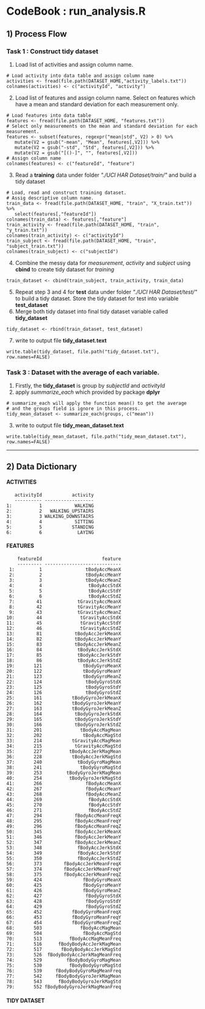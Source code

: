# CodeBook : run_analysis.R

## 1) Process Flow
### Task 1 : Construct tidy dataset

1. Load list of activities and assign column name.  
```{R}
# Load activity into data table and assign column name
activities <- fread(file.path(DATASET_HOME,"activity_labels.txt"))
colnames(activities) <- c("activityId", "activity")
``` 
2. Load list of features and assign column name. Select on features which have a mean and standard deviation for each measurement only.  
```{r} 
# Load features into data table
features <- fread(file.path(DATASET_HOME, "features.txt"))
# Select only measurements on the mean and standard deviation for each measurement.
features <- subset(features, regexpr("mean|std", V2) > 0) %>%
   mutate(V2 = gsub("-mean", "Mean", features[,V2])) %>%
   mutate(V2 = gsub("-std", "Std", features[,V2])) %>%
   mutate(V2 = gsub("[()-]", "", features[,V2]))
# Assign column name
colnames(features) <- c("featureId", "feature")
``` 
3. Read a **training** data under folder *"./UCI HAR Dataset/train/"* and build a tidy dataset  
```{r}
# Load, read and construct training dataset.
# Assig descriptive column name.
train_data <- fread(file.path(DATASET_HOME, "train", "X_train.txt")) %>%
   select(features[,"featureId"])
colnames(train_data) <- features[,"feature"] 
train_activity <- fread(file.path(DATASET_HOME, "train", "y_train.txt"))
colnames(train_activity) <- c("activityId") 
train_subject <- fread(file.path(DATASET_HOME, "train", "subject_train.txt"))
colnames(train_subject) <- c("subjectId")
``` 
4. Combine the messy data for _measurement_, _activity_ and _subject_ using **cbind** to create tidy dataset for *training*
```{r}
train_dataset <- cbind(train_subject, train_activity, train_data)
``` 
5. Repeat step 3 and 4 for **test** data under folder *"./UCI HAR Dataset/test/"* to build a tidy dataset. Store the tidy dataset for test into variable **test_dataset**
6. Merge both tidy dataset into final tidy dataset variable called **tidy_dataset**  
```{R} 
tidy_dataset <- rbind(train_dataset, test_dataset)
```
7. write to output file **tidy_dataset.text**  
```{R}
write.table(tidy_dataset, file.path("tidy_dataset.txt"), row.names=FALSE)
```

### Task 3 : Dataset with the average of each variable.

1. Firstly, the **tidy_dataset** is group by _subjectId_ and _activityId_
2. apply *summarize_each* which provided by package **dplyr**
```{r}
# summarize_each will apply the function mean() to get the average
# and the groups field is ignore in this process.
tidy_mean_dataset <- summarize_each(groups, c("mean"))
```
3. write to output file **tidy_mean_dataset.text**  
```{R}
write.table(tidy_mean_dataset, file.path("tidy_mean_dataset.txt"), row.names=FALSE)
```  

***

## 2) Data Dictionary  
 
#### ACTIVITIES
```
   activityId           activity
   ---------- ------------------
1:          1            WALKING
2:          2   WALKING_UPSTAIRS
3:          3 WALKING_DOWNSTAIRS
4:          4            SITTING
5:          5           STANDING
6:          6             LAYING
``` 

#### FEATURES
```
    featureId                      feature
    --------- ----------------------------
 1:         1                tBodyAccMeanX
 2:         2                tBodyAccMeanY
 3:         3                tBodyAccMeanZ
 4:         4                 tBodyAccStdX
 5:         5                 tBodyAccStdY
 6:         6                 tBodyAccStdZ
 7:        41             tGravityAccMeanX
 8:        42             tGravityAccMeanY
 9:        43             tGravityAccMeanZ
10:        44              tGravityAccStdX
11:        45              tGravityAccStdY
12:        46              tGravityAccStdZ
13:        81            tBodyAccJerkMeanX
14:        82            tBodyAccJerkMeanY
15:        83            tBodyAccJerkMeanZ
16:        84             tBodyAccJerkStdX
17:        85             tBodyAccJerkStdY
18:        86             tBodyAccJerkStdZ
19:       121               tBodyGyroMeanX
20:       122               tBodyGyroMeanY
21:       123               tBodyGyroMeanZ
22:       124                tBodyGyroStdX
23:       125                tBodyGyroStdY
24:       126                tBodyGyroStdZ
25:       161           tBodyGyroJerkMeanX
26:       162           tBodyGyroJerkMeanY
27:       163           tBodyGyroJerkMeanZ
28:       164            tBodyGyroJerkStdX
29:       165            tBodyGyroJerkStdY
30:       166            tBodyGyroJerkStdZ
31:       201              tBodyAccMagMean
32:       202               tBodyAccMagStd
33:       214           tGravityAccMagMean
34:       215            tGravityAccMagStd
35:       227          tBodyAccJerkMagMean
36:       228           tBodyAccJerkMagStd
37:       240             tBodyGyroMagMean
38:       241              tBodyGyroMagStd
39:       253         tBodyGyroJerkMagMean
40:       254          tBodyGyroJerkMagStd
41:       266                fBodyAccMeanX
42:       267                fBodyAccMeanY
43:       268                fBodyAccMeanZ
44:       269                 fBodyAccStdX
45:       270                 fBodyAccStdY
46:       271                 fBodyAccStdZ
47:       294            fBodyAccMeanFreqX
48:       295            fBodyAccMeanFreqY
49:       296            fBodyAccMeanFreqZ
50:       345            fBodyAccJerkMeanX
51:       346            fBodyAccJerkMeanY
52:       347            fBodyAccJerkMeanZ
53:       348             fBodyAccJerkStdX
54:       349             fBodyAccJerkStdY
55:       350             fBodyAccJerkStdZ
56:       373        fBodyAccJerkMeanFreqX
57:       374        fBodyAccJerkMeanFreqY
58:       375        fBodyAccJerkMeanFreqZ
59:       424               fBodyGyroMeanX
60:       425               fBodyGyroMeanY
61:       426               fBodyGyroMeanZ
62:       427                fBodyGyroStdX
63:       428                fBodyGyroStdY
64:       429                fBodyGyroStdZ
65:       452           fBodyGyroMeanFreqX
66:       453           fBodyGyroMeanFreqY
67:       454           fBodyGyroMeanFreqZ
68:       503              fBodyAccMagMean
69:       504               fBodyAccMagStd
70:       513          fBodyAccMagMeanFreq
71:       516      fBodyBodyAccJerkMagMean
72:       517       fBodyBodyAccJerkMagStd
73:       526  fBodyBodyAccJerkMagMeanFreq
74:       529         fBodyBodyGyroMagMean
75:       530          fBodyBodyGyroMagStd
76:       539     fBodyBodyGyroMagMeanFreq
77:       542     fBodyBodyGyroJerkMagMean
78:       543      fBodyBodyGyroJerkMagStd
79:       552 fBodyBodyGyroJerkMagMeanFreq
```
#### TIDY DATASET



